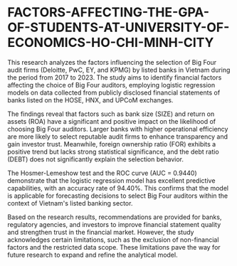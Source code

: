 # FACTORS-AFFECTING-THE-GPA-OF-STUDENTS-AT-UNIVERSITY-OF-ECONOMICS-HO-CHI-MINH-CITY
This research analyzes the factors influencing the selection of Big Four audit firms (Deloitte, PwC, EY, and KPMG) by listed banks in Vietnam during the period from 2017 to 2023. The study aims to identify financial factors affecting the choice of Big Four auditors, employing logistic regression models on data collected from publicly disclosed financial statements of banks listed on the HOSE, HNX, and UPCoM exchanges.

The findings reveal that factors such as bank size (SIZE) and return on assets (ROA) have a significant and positive impact on the likelihood of choosing Big Four auditors. Larger banks with higher operational efficiency are more likely to select reputable audit firms to enhance transparency and gain investor trust. Meanwhile, foreign ownership ratio (FOR) exhibits a positive trend but lacks strong statistical significance, and the debt ratio (DEBT) does not significantly explain the selection behavior.

The Hosmer-Lemeshow test and the ROC curve (AUC = 0.9440) demonstrate that the logistic regression model has excellent predictive capabilities, with an accuracy rate of 94.40%. This confirms that the model is applicable for forecasting decisions to select Big Four auditors within the context of Vietnam's listed banking sector.

Based on the research results, recommendations are provided for banks, regulatory agencies, and investors to improve financial statement quality and strengthen trust in the financial market. However, the study acknowledges certain limitations, such as the exclusion of non-financial factors and the restricted data scope. These limitations pave the way for future research to expand and refine the analytical model.
